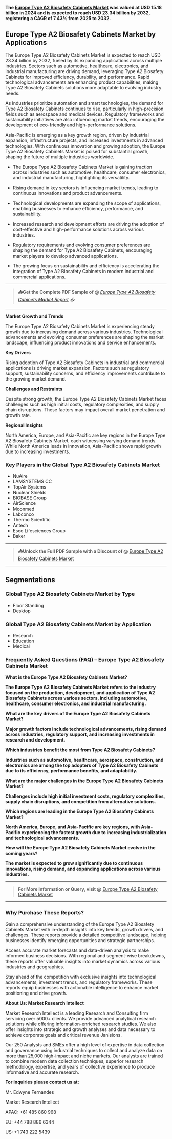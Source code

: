 <p><strong>The <a href="https://www.marketresearchintellect.com/download-sample/?rid=1082006&amp;utm_source=Pulse-April-Europe&amp;utm_medium=852">Europe Type A2 Biosafety Cabinets Market</a> was valued at USD 15.18 billion in 2024 and is expected to reach USD 23.34 billion by 2032, registering a CAGR of 7.43% from 2025 to 2032.</strong></p><h2>Europe Type A2 Biosafety Cabinets Market by Applications&nbsp;</h2><p><p>The Europe Type A2 Biosafety Cabinets Market is expected to reach USD 23.34 billion by 2032, fueled by its expanding applications across multiple industries. Sectors such as automotive, healthcare, electronics, and industrial manufacturing are driving demand, leveraging Type A2 Biosafety Cabinets for improved efficiency, durability, and performance. Rapid technological advancements are enhancing product capabilities, making Type A2 Biosafety Cabinets solutions more adaptable to evolving industry needs.</p><p>As industries prioritize automation and smart technologies, the demand for Type A2 Biosafety Cabinets continues to rise, particularly in high-precision fields such as aerospace and medical devices. Regulatory frameworks and sustainability initiatives are also influencing market trends, encouraging the development of eco-friendly and high-performance solutions.</p><p>Asia-Pacific is emerging as a key growth region, driven by industrial expansion, infrastructure projects, and increased investments in advanced technologies. With continuous innovation and growing adoption, the Europe Type A2 Biosafety Cabinets Market is poised for substantial growth, shaping the future of multiple industries worldwide.</p></p><ul><li><p>The Europe Type A2 Biosafety Cabinets Market is gaining traction across industries such as automotive, healthcare, consumer electronics, and industrial manufacturing, highlighting its versatility.</p></li><li><p>Rising demand in key sectors is influencing market trends, leading to continuous innovations and product advancements.</p></li><li><p>Technological developments are expanding the scope of applications, enabling businesses to enhance efficiency, performance, and sustainability.</p></li><li><p>Increased research and development efforts are driving the adoption of cost-effective and high-performance solutions across various industries.</p></li><li><p>Regulatory requirements and evolving consumer preferences are shaping the demand for Type A2 Biosafety Cabinets, encouraging market players to develop advanced applications.</p></li><li><p>The growing focus on sustainability and efficiency is accelerating the integration of Type A2 Biosafety Cabinets in modern industrial and commercial applications.</p></li></ul><hr /><blockquote><p><strong><span class="font-[700]">📥Get the Complete PDF Sample of @ </span></strong><em><span class="font-[700]"><a href="https://www.marketresearchintellect.com/download-sample/?rid=1082006&amp;utm_source=Pulse-April-Europe&amp;utm_medium=852" target="_blank" data-tracking-control-name="article-ssr-frontend-pulse_little-text-block" data-tracking-will-navigate="" data-test-link="">Europe Type A2 Biosafety Cabinets Market Report</a>&nbsp;📥</span></em></p></blockquote><hr /><p class="" data-start="77" data-end="360"><strong data-start="77" data-end="105">Market Growth and Trends</strong></p><p class="" data-start="77" data-end="360">The Europe Type A2 Biosafety Cabinets Market is experiencing steady growth due to increasing demand across various industries. Technological advancements and evolving consumer preferences are shaping the market landscape, influencing product innovations and service enhancements.</p><p class="" data-start="362" data-end="606"><strong data-start="362" data-end="377">Key Drivers</strong></p><p class="" data-start="362" data-end="606">Rising adoption of Type A2 Biosafety Cabinets in industrial and commercial applications is driving market expansion. Factors such as regulatory support, sustainability concerns, and efficiency improvements contribute to the growing market demand.</p><p class="" data-start="608" data-end="849"><strong data-start="608" data-end="637">Challenges and Restraints</strong></p><p class="" data-start="608" data-end="849">Despite strong growth, the Europe Type A2 Biosafety Cabinets Market faces challenges such as high initial costs, regulatory complexities, and supply chain disruptions. These factors may impact overall market penetration and growth rate.</p><p class="" data-start="851" data-end="1095"><strong data-start="851" data-end="872">Regional Insights</strong></p><p class="" data-start="851" data-end="1095">North America, Europe, and Asia-Pacific are key regions in the Europe Type A2 Biosafety Cabinets Market, each witnessing varying demand trends. While North America leads in innovation, Asia-Pacific shows rapid growth due to increasing investments.</p><p><h3>Key Players in the Global Type A2 Biosafety Cabinets Market </h3><ul><li>NuAire</li><li> LAMSYSTEMS CC</li><li> TopAir Systems</li><li> Nuclear Shields</li><li> BIOBASE Group</li><li> AirScience</li><li> Moonmed</li><li> Labconco</li><li> Thermo Scientific</li><li> Antech</li><li> Esco Lifesciences Group</li><li> Baker</li></ul></p><hr /><blockquote><p><strong>📥Unlock the Full PDF Sample with a Discount of @</strong> <a href="https://www.marketresearchintellect.com/ask-for-discount/?rid=1082006&amp;utm_source=Pulse-April-Europe&amp;utm_medium=852">Europe Type A2 Biosafety Cabinets Market</a></p></blockquote><hr /><p><h2>Segmentations</h2><h3>Global Type A2 Biosafety Cabinets Market by Type</h3><ul><li>Floor Standing</li><li>Desktop</li></ul><h3>Global Type A2 Biosafety Cabinets Market by Application</h3><ul><li>Research</li><li>Education</li><li>Medical</li></ul></p><h3><strong>Frequently Asked Questions (FAQ) &ndash; Europe Type A2 Biosafety Cabinets Market</strong></h3><p><strong>What is the Europe Type A2 Biosafety Cabinets Market?</strong></p><p><strong>The Europe Type A2 Biosafety Cabinets Market refers to the industry focused on the production, development, and application of Type A2 Biosafety Cabinets across various sectors, including automotive, healthcare, consumer electronics, and industrial manufacturing.</strong></p><p><strong>What are the key drivers of the Europe Type A2 Biosafety Cabinets Market?</strong></p><p><strong>Major growth factors include technological advancements, rising demand across industries, regulatory support, and increasing investments in research and development.</strong></p><p><strong>Which industries benefit the most from Type A2 Biosafety Cabinets?</strong></p><p><strong>Industries such as automotive, healthcare, aerospace, construction, and electronics are among the top adopters of Type A2 Biosafety Cabinets due to its efficiency, performance benefits, and adaptability.</strong></p><p><strong>What are the major challenges in the Europe Type A2 Biosafety Cabinets Market?</strong></p><p><strong>Challenges include high initial investment costs, regulatory complexities, supply chain disruptions, and competition from alternative solutions.</strong></p><p><strong>Which regions are leading in the Europe Type A2 Biosafety Cabinets Market?</strong></p><p><strong>North America, Europe, and Asia-Pacific are key regions, with Asia-Pacific experiencing the fastest growth due to increasing industrialization and technological advancements.</strong></p><p><strong>How will the Europe Type A2 Biosafety Cabinets Market evolve in the coming years?</strong></p><p><strong>The market is expected to grow significantly due to continuous innovations, rising demand, and expanding applications across various industries.</strong></p><hr /><blockquote><p><span class="font-[700]"><strong>For More Information or Query, visit&nbsp;@</strong>&nbsp;</span><span class="font-[700]"><a href="https://www.marketresearchintellect.com/product/type-a2-biosafety-cabinets-market/?utm_source=Linkedin&utm_medium=852" target="_blank" data-tracking-control-name="article-ssr-frontend-pulse_little-text-block" data-tracking-will-navigate="" data-test-link="">Europe Type A2 Biosafety Cabinets Market</a></span></p></blockquote><hr /><h3><strong data-start="0" data-end="31">Why Purchase These Reports?</strong></h3><p class="" data-start="35" data-end="297">Gain a comprehensive understanding of the Europe Type A2 Biosafety Cabinets Market with in-depth insights into key trends, growth drivers, and challenges. These reports provide a detailed competitive landscape, helping businesses identify emerging opportunities and strategic partnerships.</p><p class="" data-start="299" data-end="540">Access accurate market forecasts and data-driven analysis to make informed business decisions. With regional and segment-wise breakdowns, these reports offer valuable insights into market dynamics across various industries and geographies.</p><p class="" data-start="542" data-end="784">Stay ahead of the competition with exclusive insights into technological advancements, investment trends, and regulatory frameworks. These reports equip businesses with actionable intelligence to enhance market positioning and drive growth.</p><p><strong><span class="font-[700]">About Us: Market Research Intellect</span></strong></p><p><span class="">Market Research Intellect is a leading Research and Consulting firm servicing over 5000+ clients. We provide advanced analytical research solutions while offering information-enriched research studies.&nbsp;</span>We also offer insights into strategic and growth analyses and data necessary to achieve corporate goals and critical revenue Janisions.</p><p><span class="">Our 250 Analysts and SMEs offer a high level of expertise in data collection and governance using industrial techniques to collect and analyze data on more than 25,000 high-impact and niche markets. Our analysts are trained to combine modern data collection techniques, superior research methodology, expertise, and years of collective experience to produce informative and accurate research.</span></p><p><strong>For inquiries please contact us at:</strong></p><p>Mr. Edwyne Fernandes</p><p>Market Research Intellect</p><p>APAC: +61 485 860 968</p><p>EU: +44 788 886 6344</p><p>US: +1 743 222 5439</p>